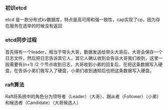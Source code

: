 ### 初识etcd

etcd 是一款分布式kv数据库，特点是高可用和强一致性，cap实现了cp，因为存在服务在选举的时候没有返回



### etcd同步过程

首先得有一个leader，相当于带头大哥，数据发送给带头大哥后，大哥会保存一个日志文件，然后把日志告诉其它人，其它人确认收到会告诉大哥我们收到，这里一般需要有(n+1) /2 个节点收到日志，大哥收到小弟的回复后，在把这条数据写入硬盘，在告诉小弟们我写入了硬盘，小弟们收到通知后也把这条数据写入硬盘。



### raft算法

Raft将系统中的角色分为领导者（Leader）（大哥）、跟从者（Follower）（小弟）和候选者（Candidate）（大哥候选人）



